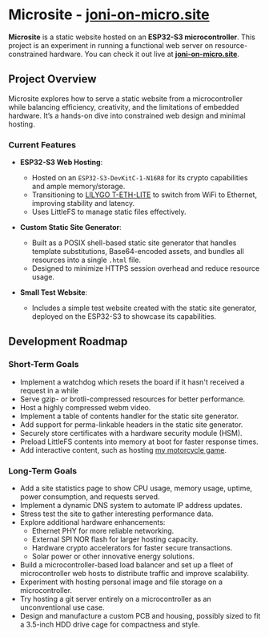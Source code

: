 # Microsite - [joni-on-micro.site](https://joni-on-micro.site)

**Microsite** is a static website hosted on an **ESP32-S3 microcontroller**.
This project is an experiment in running a functional web server on
resource-constrained hardware. You can check it out live at
**[joni-on-micro.site](https://joni-on-micro.site)**.

## Project Overview

Microsite explores how to serve a static website from a microcontroller while
balancing efficiency, creativity, and the limitations of embedded hardware. It’s
a hands-on dive into constrained web design and minimal hosting.

### Current Features

- **ESP32-S3 Web Hosting**:

  - Hosted on an `ESP32-S3-DevKitC-1-N16R8` for its crypto capabilities and
    ample memory/storage.
  - Transitioning to [LILYGO T-ETH-LITE](https://lilygo.cc/products/t-eth-lite)
    to switch from WiFi to Ethernet, improving stability and latency.
  - Uses LittleFS to manage static files effectively.

- **Custom Static Site Generator**:

  - Built as a POSIX shell-based static site generator that handles template
    substitutions, Base64-encoded assets, and bundles all resources into a
    single `.html` file.
  - Designed to minimize HTTPS session overhead and reduce resource usage.

- **Small Test Website**:
  - Includes a simple test website created with the static site generator,
    deployed on the ESP32-S3 to showcase its capabilities.

## Development Roadmap

### Short-Term Goals

- Implement a watchdog which resets the board if it hasn't received a request in
  a while
- Serve gzip- or brotli-compressed resources for better performance.
- Host a highly compressed webm video.
- Implement a table of contents handler for the static site generator.
- Add support for perma-linkable headers in the static site generator.
- Securely store certificates with a hardware security module (HSM).
- Preload LittleFS contents into memory at boot for faster response times.
- Add interactive content, such as hosting
  [my motorcycle game](https://github.com/averagewagon/wasm4-zig-game).

### Long-Term Goals

- Add a site statistics page to show CPU usage, memory usage, uptime, power
  consumption, and requests served.
- Implement a dynamic DNS system to automate IP address updates.
- Stress test the site to gather interesting performance data.
- Explore additional hardware enhancements:
  - Ethernet PHY for more reliable networking.
  - External SPI NOR flash for larger hosting capacity.
  - Hardware crypto accelerators for faster secure transactions.
  - Solar power or other innovative energy solutions.
- Build a microcontroller-based load balancer and set up a fleet of
  microcontroller web hosts to distribute traffic and improve scalability.
- Experiment with hosting personal image and file storage on a microcontroller.
- Try hosting a git server entirely on a microcontroller as an unconventional
  use case.
- Design and manufacture a custom PCB and housing, possibly sized to fit a
  3.5-inch HDD drive cage for compactness and style.
